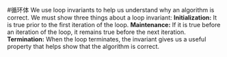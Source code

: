 #循环体
We use loop invariants to help us understand why an algorithm is correct. We must show three things about a loop invariant:
**Initialization:** It is true prior to the first iteration of the loop.
**Maintenance:** If it is true before an iteration of the loop, it remains true before the
next iteration.
**Termination:** When the loop terminates, the invariant gives us a useful property
that helps show that the algorithm is correct.
